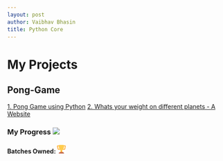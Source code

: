 ```yaml
---
layout: post
author: Vaibhav Bhasin
title: Python Core
---
```


# My Projects

## Pong-Game
[1. Pong Game using Python](https://rodincode.github.io/coderprojects/ponggame)
[2. Whats your weight on different planets - A Website](https://rodincode.github.io/coderprojects/website)

### My Progress  ![](https://progress-bar.dev/20)
#### Batches Owned: <img src="https://raw.githubusercontent.com/rodincode/coderprojects/master/assets/android-chrome-192x192-removebg-preview.png" alt="my rank" height="20" width="20"/>

